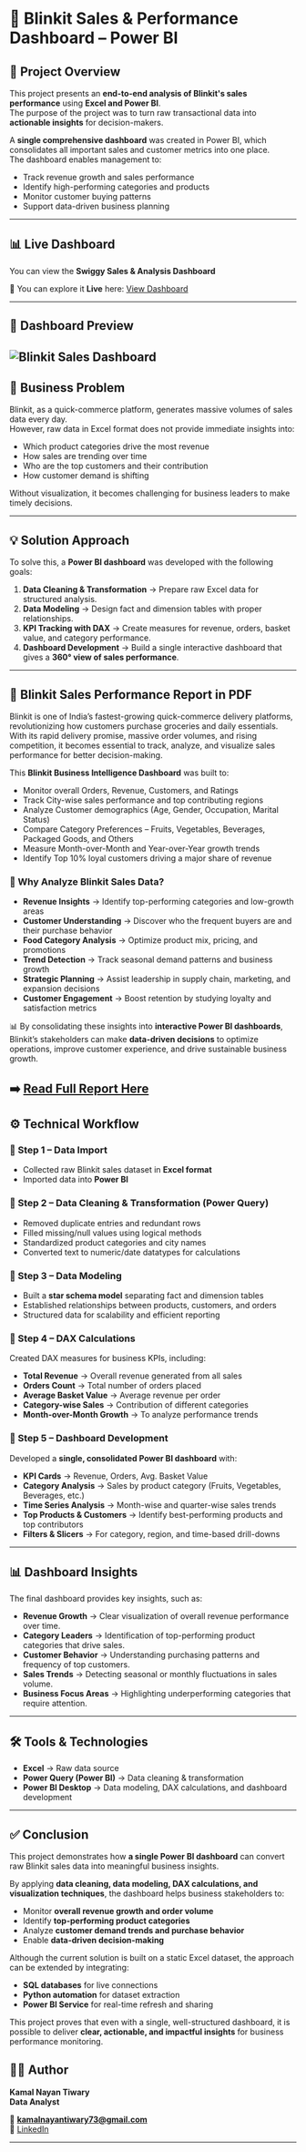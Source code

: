 # 🛒 Blinkit Sales & Performance Dashboard – Power BI  

## 📌 Project Overview  
This project presents an **end-to-end analysis of Blinkit's sales performance** using **Excel and Power BI**.  
The purpose of the project was to turn raw transactional data into **actionable insights** for decision-makers.  

A **single comprehensive dashboard** was created in Power BI, which consolidates all important sales and customer metrics into one place.  
The dashboard enables management to:  
- Track revenue growth and sales performance  
- Identify high-performing categories and products  
- Monitor customer buying patterns  
- Support data-driven business planning  

---

## 📊 Live Dashboard

You can view the **Swiggy Sales & Analysis Dashboard** 

🔗 You can explore it **Live** here: [View Dashboard](https://app.powerbi.com/view?r=eyJrIjoiYjg5ODE3YzgtYjE3Ni00ZDE5LTg3ZjUtZmE0NDMwNDI1ZTlhIiwidCI6ImNhZDFhYWU2LTc3MjEtNGE2Yy05ZWM3LWY1MWQ4YTJkYjY5NiJ9)

---

## 📸 Dashboard Preview  
![Blinkit Sales Dashboard](https://github.com/KamalNayanTiwary/Blinkit-Sales-Dashboard----Excel-Power-BI-DAX/blob/main/Snapshot%20of%20the%20Dashboard.png)  
---

## 🎯 Business Problem  
Blinkit, as a quick-commerce platform, generates massive volumes of sales data every day.  
However, raw data in Excel format does not provide immediate insights into:  
- Which product categories drive the most revenue  
- How sales are trending over time  
- Who are the top customers and their contribution  
- How customer demand is shifting  

Without visualization, it becomes challenging for business leaders to make timely decisions.  

---

## 💡 Solution Approach  
To solve this, a **Power BI dashboard** was developed with the following goals:  
1. **Data Cleaning & Transformation** → Prepare raw Excel data for structured analysis.  
2. **Data Modeling** → Design fact and dimension tables with proper relationships.  
3. **KPI Tracking with DAX** → Create measures for revenue, orders, basket value, and category performance.  
4. **Dashboard Development** → Build a single interactive dashboard that gives a **360° view of sales performance**.  

---

## 📄 Blinkit Sales Performance Report in PDF

Blinkit is one of India’s fastest-growing quick-commerce delivery platforms, revolutionizing how customers purchase groceries and daily essentials. With its rapid delivery promise, massive order volumes, and rising competition, it becomes essential to track, analyze, and visualize sales performance for better decision-making.

This **Blinkit Business Intelligence Dashboard** was built to:
- Monitor overall Orders, Revenue, Customers, and Ratings
- Track City-wise sales performance and top contributing regions
- Analyze Customer demographics (Age, Gender, Occupation, Marital Status)
- Compare Category Preferences – Fruits, Vegetables, Beverages, Packaged Goods, and Others
- Measure Month-over-Month and Year-over-Year growth trends
- Identify Top 10% loyal customers driving a major share of revenue 

### 🔑 Why Analyze Blinkit Sales Data? 
- **Revenue Insights** → Identify top-performing categories and low-growth areas 
- **Customer Understanding** → Discover who the frequent buyers are and their purchase behavior  
- **Food Category Analysis** → Optimize product mix, pricing, and promotions 
- **Trend Detection** → Track seasonal demand patterns and business growth
- **Strategic Planning** → Assist leadership in supply chain, marketing, and expansion decisions
- **Customer Engagement** → Boost retention by studying loyalty and satisfaction metrics 

📊 By consolidating these insights into **interactive Power BI dashboards**, Blinkit’s stakeholders can make **data-driven decisions** to optimize operations, improve customer experience, and drive sustainable business growth.

➡️ **[Read Full Report Here](https://github.com/KamalNayanTiwary/Blinkit-Sales-Dashboard----Excel-Power-BI-DAX/blob/main/Blinkit%20Sales%20Report.pdf)** 
---

## ⚙️ Technical Workflow  

### 🔹 Step 1 – Data Import  
- Collected raw Blinkit sales dataset in **Excel format**  
- Imported data into **Power BI**  

### 🔹 Step 2 – Data Cleaning & Transformation (Power Query)  
- Removed duplicate entries and redundant rows  
- Filled missing/null values using logical methods  
- Standardized product categories and city names  
- Converted text to numeric/date datatypes for calculations  

### 🔹 Step 3 – Data Modeling  
- Built a **star schema model** separating fact and dimension tables  
- Established relationships between products, customers, and orders  
- Structured data for scalability and efficient reporting  

### 🔹 Step 4 – DAX Calculations  
Created DAX measures for business KPIs, including:  
- **Total Revenue** → Overall revenue generated from all sales  
- **Orders Count** → Total number of orders placed  
- **Average Basket Value** → Average revenue per order  
- **Category-wise Sales** → Contribution of different categories  
- **Month-over-Month Growth** → To analyze performance trends  

### 🔹 Step 5 – Dashboard Development  
Developed a **single, consolidated Power BI dashboard** with:  
- **KPI Cards** → Revenue, Orders, Avg. Basket Value  
- **Category Analysis** → Sales by product category (Fruits, Vegetables, Beverages, etc.)  
- **Time Series Analysis** → Month-wise and quarter-wise sales trends  
- **Top Products & Customers** → Identify best-performing products and top contributors  
- **Filters & Slicers** → For category, region, and time-based drill-downs  

---

## 📊 Dashboard Insights  

The final dashboard provides key insights, such as:  
- **Revenue Growth** → Clear visualization of overall revenue performance over time.  
- **Category Leaders** → Identification of top-performing product categories that drive sales.  
- **Customer Behavior** → Understanding purchasing patterns and frequency of top customers.  
- **Sales Trends** → Detecting seasonal or monthly fluctuations in sales volume.  
- **Business Focus Areas** → Highlighting underperforming categories that require attention.  

---

## 🛠️ Tools & Technologies  
- **Excel** → Raw data source  
- **Power Query (Power BI)** → Data cleaning & transformation  
- **Power BI Desktop** → Data modeling, DAX calculations, and dashboard development  

---

## ✅ Conclusion  

This project demonstrates how **a single Power BI dashboard** can convert raw Blinkit sales data into meaningful business insights.  

By applying **data cleaning, data modeling, DAX calculations, and visualization techniques**, the dashboard helps business stakeholders to:  
- Monitor **overall revenue growth and order volume**  
- Identify **top-performing product categories**  
- Analyze **customer demand trends and purchase behavior**  
- Enable **data-driven decision-making**  

Although the current solution is built on a static Excel dataset, the approach can be extended by integrating:  
- **SQL databases** for live connections  
- **Python automation** for dataset extraction  
- **Power BI Service** for real-time refresh and sharing  

This project proves that even with a single, well-structured dashboard, it is possible to deliver **clear, actionable, and impactful insights** for business performance monitoring.  


## 👨‍💻 Author  

**Kamal Nayan Tiwary**  
**Data Analyst**

📧 **kamalnayantiwary73@gmail.com**  
🔗 [LinkedIn](https://www.linkedin.com/in/kamal-nayan-tiwary-2022-2026-/)  

---
